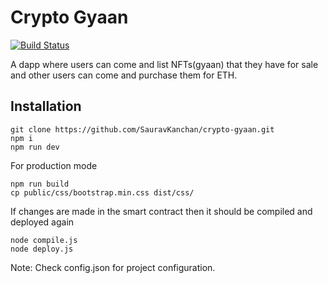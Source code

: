 # Crypto Gyaan
[![Build Status](https://travis-ci.com/SauravKanchan/crypto-gyaan.svg?token=2yjAythLGDwdY1XXtyDa&branch=master)](https://travis-ci.com/SauravKanchan/crypto-gyaan)

A dapp where users can come and list NFTs(gyaan) that they have for sale and other users can come and purchase them for ETH.

## Installation
```shell script
git clone https://github.com/SauravKanchan/crypto-gyaan.git
npm i
npm run dev
```

For production mode
```shell script
npm run build
cp public/css/bootstrap.min.css dist/css/
```

If changes are made in the smart contract then it should be compiled and deployed again
```shell script
node compile.js
node deploy.js
```
Note: Check config.json for project configuration.    